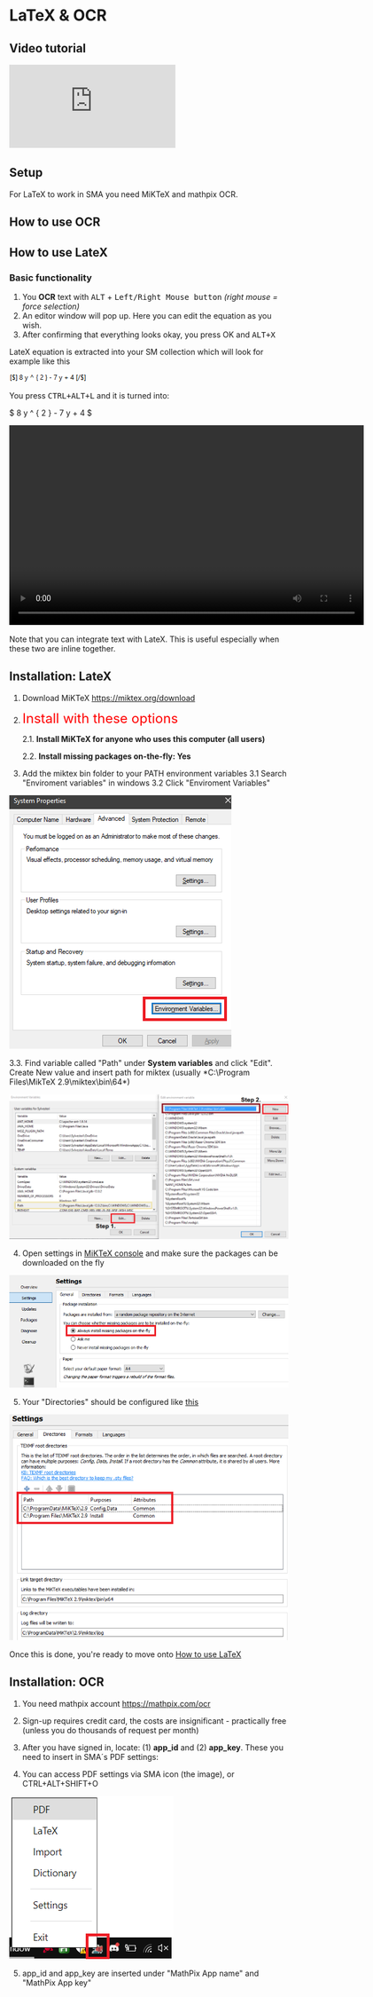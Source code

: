 # LaTeX & OCR

## Video tutorial

<div class="youtube-container">
  <iframe src="https://www.youtube.com/embed/ctgnQjTEQnw?start=622" class="youtube-video" frameborder="0" allowfullscreen></iframe>
</div>

## Setup

For LaTeX to work in SMA you need MiKTeX and mathpix OCR.

## How to use OCR

## How to use LateX

### Basic functionality 

1. You **OCR** text with <kbd>ALT</kbd> + <kbd>Left/Right Mouse button</kbd> *(right mouse = force selection)*
2. An editor window will pop up. Here you can edit the equation as you wish.
3. After confirming that everything looks okay, you press OK and <kbd>ALT+X</kbd> 

LateX equation is extracted into your SM collection which will look for example like this 

![](content/images/plugin-LaTeX/latex-image-exampleformula.png)

You press <kbd>CTRL+ALT+L</kbd></kbd> and it is turned into: 

$ 8 y ^ { 2 } - 7 y + 4 $



<video width="640" height="360" controls>
  <source src="content/videos/plugin-latex/latex-complex-extract-result.webm?raw=true" type="video/webm; codecs=vp9">
  <source src="content/videos/plugin-latex/latex-complex-extract-result.mp4?raw=true" type="video/mp4">
  <p>Your browser doesn't support HTML5 video. Here is a <a href="content/videos/plugin-latex/latex-complex-extract-result.mp4?raw=true">link to the video</a> instead.</p>
</video>

Note that you can integrate text with LateX. This is useful especially when these two are inline together.


## Installation: LateX

1. Download MiKTeX https://miktex.org/download

2. <font size=5 color=red>Install with these options</font>
	
	2.1. **Install MiKTeX for anyone who uses this computer (all users)**
	
	2.2. **Install missing packages on-the-fly: Yes**

3. Add the miktex bin folder to your PATH environment variables
  3.1 Search "Enviroment variables" in windows
  3.2 Click "Enviroment Variables"

![](content/images/plugin-LaTeX/MiKTeX/miktex-enviromental2.png)

   3.3. Find variable called "Path" under **System variables** and click "Edit". Create New value and insert path for miktex (usually *C:\Program Files\MikTeX 2.9\miktex\bin\64\*)
   
![](content/images/plugin-LaTeX/MiKTeX/miktex-enviromental3.png)

4. Open settings in <u>MiKTeX console</u> and make sure the packages can be downloaded on the fly

![](content/images/plugin-LaTeX/MiKTeX/miktex-onfly.png) 

5. Your "Directories" should be configured like [this](content/images/plugin-LaTeX/MiKTeX/miktex-directories.png)

![](content/images/plugin-LaTeX/MiKTeX/miktex-directories.png)

Once this is done, you're ready to move onto [How to use LaTeX](plugin-LaTeX#how-to-use-latex)


## Installation: OCR

1. You need mathpix account https://mathpix.com/ocr

2. Sign-up requires credit card, the costs are insignificant - practically free (unless you do thousands of request per month)

3. After you have signed in, locate: (1) **app_id** and (2) **app_key**. These you need to insert in SMA´s PDF settings:

4. You can access PDF settings via SMA icon (the image), or CTRL+ALT+SHIFT+O

![](content/images/accesssettings.png)

5. app_id and app_key are inserted under "MathPix App name" and "MathPix App key"

